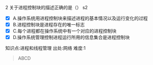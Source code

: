 2
关于进程控制块的描述正确的是（） s2
- [x] A.操作系统用进程控制块来描述进程的基本情况以及运行变化的过程
- [x] B.进程控制块是进程存在的唯一标志
- [x] C.每个进程都在操作系统中有一个对应的进程控制块
- [x] D.操作系统管理控制进程运行所用的信息集合是进程控制块

知识点:进程和线程管理
出处:网络
难度:1
> ABCD
